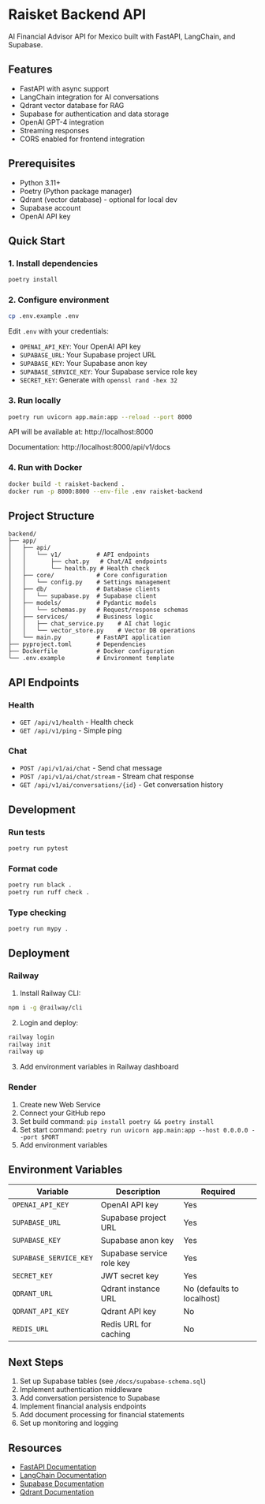 # Raisket Backend API

AI Financial Advisor API for Mexico built with FastAPI, LangChain, and Supabase.

## Features

- FastAPI with async support
- LangChain integration for AI conversations
- Qdrant vector database for RAG
- Supabase for authentication and data storage
- OpenAI GPT-4 integration
- Streaming responses
- CORS enabled for frontend integration

## Prerequisites

- Python 3.11+
- Poetry (Python package manager)
- Qdrant (vector database) - optional for local dev
- Supabase account
- OpenAI API key

## Quick Start

### 1. Install dependencies

```bash
poetry install
```

### 2. Configure environment

```bash
cp .env.example .env
```

Edit `.env` with your credentials:
- `OPENAI_API_KEY`: Your OpenAI API key
- `SUPABASE_URL`: Your Supabase project URL
- `SUPABASE_KEY`: Your Supabase anon key
- `SUPABASE_SERVICE_KEY`: Your Supabase service role key
- `SECRET_KEY`: Generate with `openssl rand -hex 32`

### 3. Run locally

```bash
poetry run uvicorn app.main:app --reload --port 8000
```

API will be available at: http://localhost:8000

Documentation: http://localhost:8000/api/v1/docs

### 4. Run with Docker

```bash
docker build -t raisket-backend .
docker run -p 8000:8000 --env-file .env raisket-backend
```

## Project Structure

```
backend/
├── app/
│   ├── api/
│   │   └── v1/          # API endpoints
│   │       ├── chat.py   # Chat/AI endpoints
│   │       └── health.py # Health check
│   ├── core/            # Core configuration
│   │   └── config.py    # Settings management
│   ├── db/              # Database clients
│   │   └── supabase.py  # Supabase client
│   ├── models/          # Pydantic models
│   │   └── schemas.py   # Request/response schemas
│   ├── services/        # Business logic
│   │   ├── chat_service.py    # AI chat logic
│   │   └── vector_store.py    # Vector DB operations
│   └── main.py          # FastAPI application
├── pyproject.toml       # Dependencies
├── Dockerfile           # Docker configuration
└── .env.example         # Environment template
```

## API Endpoints

### Health
- `GET /api/v1/health` - Health check
- `GET /api/v1/ping` - Simple ping

### Chat
- `POST /api/v1/ai/chat` - Send chat message
- `POST /api/v1/ai/chat/stream` - Stream chat response
- `GET /api/v1/ai/conversations/{id}` - Get conversation history

## Development

### Run tests
```bash
poetry run pytest
```

### Format code
```bash
poetry run black .
poetry run ruff check .
```

### Type checking
```bash
poetry run mypy .
```

## Deployment

### Railway

1. Install Railway CLI:
```bash
npm i -g @railway/cli
```

2. Login and deploy:
```bash
railway login
railway init
railway up
```

3. Add environment variables in Railway dashboard

### Render

1. Create new Web Service
2. Connect your GitHub repo
3. Set build command: `pip install poetry && poetry install`
4. Set start command: `poetry run uvicorn app.main:app --host 0.0.0.0 --port $PORT`
5. Add environment variables

## Environment Variables

| Variable | Description | Required |
|----------|-------------|----------|
| `OPENAI_API_KEY` | OpenAI API key | Yes |
| `SUPABASE_URL` | Supabase project URL | Yes |
| `SUPABASE_KEY` | Supabase anon key | Yes |
| `SUPABASE_SERVICE_KEY` | Supabase service role key | Yes |
| `SECRET_KEY` | JWT secret key | Yes |
| `QDRANT_URL` | Qdrant instance URL | No (defaults to localhost) |
| `QDRANT_API_KEY` | Qdrant API key | No |
| `REDIS_URL` | Redis URL for caching | No |

## Next Steps

1. Set up Supabase tables (see `/docs/supabase-schema.sql`)
2. Implement authentication middleware
3. Add conversation persistence to Supabase
4. Implement financial analysis endpoints
5. Add document processing for financial statements
6. Set up monitoring and logging

## Resources

- [FastAPI Documentation](https://fastapi.tiangolo.com/)
- [LangChain Documentation](https://python.langchain.com/)
- [Supabase Documentation](https://supabase.com/docs)
- [Qdrant Documentation](https://qdrant.tech/documentation/)
